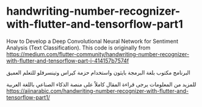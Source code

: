 # handwriting-number-recognizer-with-flutter-and-tensorflow-part1

How to Develop a Deep Convolutional Neural Network for Sentiment Analysis (Text Classification). This code is originally from https://medium.com/flutter-community/handwriting-number-recognizer-with-flutter-and-tensorflow-part-i-414157b7574f

البرنامج مكتوب بلغة البرمجة بايثون واستخدام حزمة كيراس وتينسرفلو للتعلم العميق

للمزيد من المعلومات يرجى قراءة المقال كاملاً على منصة الذكاء الصناعي باللغة العربية https://aiinarabic.com/handwriting-number-recognizer-with-flutter-and-tensorflow-part1/

